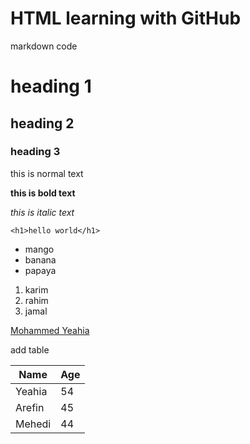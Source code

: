 <h1>HTML learning with GitHub</h1>

markdown code

# heading 1

## heading 2

### heading 3

this is normal text

**this is bold text**

_this is italic text_

```show html code
<h1>hello world</h1>
```

- mango
- banana
- papaya

1. karim
2. rahim
3. jamal

[Mohammed Yeahia](images/yeahia.png)

add table

| Name | Age |
|------|-----|
| Yeahia | 54 |
| Arefin | 45 |
| Mehedi | 44 |